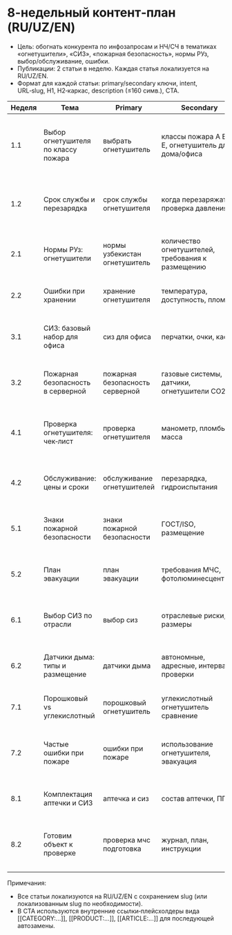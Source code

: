 # 8-недельный контент‑план (RU/UZ/EN)

- Цель: обогнать конкурента по инфозапросам и НЧ/СЧ в тематиках «огнетушители», «СИЗ», «пожарная безопасность», нормы РУз, выбор/обслуживание, ошибки.
- Публикации: 2 статьи в неделю. Каждая статья локализуется на RU/UZ/EN.
- Формат для каждой статьи: primary/secondary ключи, intent, URL‑slug, H1, H2‑каркас, description (≤160 симв.), CTA.

| Неделя | Тема | Primary | Secondary | Intent | URL-slug | H1 | H2‑каркас | Description | CTA |
|---|---|---|---|---|---|---|---|---|---|
| 1.1 | Выбор огнетушителя по классу пожара | выбрать огнетушитель | классы пожара A B C E, огнетушитель для дома/офиса | informational | vybor-ognetushitelya | Как выбрать огнетушитель для дома и офиса | 1) Классы пожара; 2) Типы огнетушителей; 3) Объем и обслуживание; 4) Частые ошибки | Как выбрать огнетушитель по типу пожара. Простая памятка. | Получить консультацию и цены [[CATEGORY:ognetushiteli]] |
| 1.2 | Срок службы и перезарядка | срок службы огнетушителя | когда перезаряжать, проверка давления | informational | srok-sluzhby-perezaryadka | Срок службы, проверка и перезарядка огнетушителей | 1) Сроки по типам; 2) Признаки перезарядки; 3) Регламент РУз; 4) Стоимость | Когда и как перезаряжать огнетушитель. Нормы и цены. | Заказать обслуживание [[ARTICLE:servis-ognetushiteley]] |
| 2.1 | Нормы РУз: огнетушители | нормы узбекистан огнетушитель | количество огнетушителей, требования к размещению | informational | normy-uz-ognetushiteli | Нормы Узбекистана: требования к огнетушителям | 1) Количество и тип; 2) Размещение; 3) Маркировка; 4) Ответственность | Краткое руководство по нормам РУз для огнетушителей. | Подобрать комплектацию [[CATEGORY:ognetushiteli]] |
| 2.2 | Ошибки при хранении | хранение огнетушителя | температура, доступность, пломбы | informational | oshibki-hranenie-ognetushitelya | Ошибки при хранении огнетушителей | 1) Температура; 2) Доступность; 3) Пломбы; 4) Проверка | Как хранить огнетушитель без штрафов и рисков. | Купить правильные кронштейны [[PRODUCT:op-5]] |
| 3.1 | СИЗ: базовый набор для офиса | сиз для офиса | перчатки, очки, каски | informational | siz-dlya-ofisa | СИЗ: базовый набор для офиса | 1) Риски; 2) Перчатки/очки/каски; 3) Подбор размера; 4) Сертификация | Что должно быть из СИЗ в офисе и почему. | Смотреть каталог СИЗ [[CATEGORY:siz]] |
| 3.2 | Пожарная безопасность в серверной | пожарная безопасность серверной | газовые системы, датчики, огнетушители CO2 | commercial | pozhar-bezopasnost-servernaya | Пожарная безопасность серверной: практика | 1) Риски ИТ; 2) Выбор средств; 3) Размещение; 4) Обслуживание | Практическое руководство по защите серверных. | Заказать аудит [[ARTICLE:audit-pozharnoy-bezopasnosti]] |
| 4.1 | Проверка огнетушителя: чек‑лист | проверка огнетушителя | манометр, пломбы, масса | informational | cheklist-proverka-ognetushitelya | Чек‑лист проверки огнетушителя за 5 минут | 1) Внешний осмотр; 2) Давление; 3) Масса; 4) Журнал | Чек‑лист проверки огнетушителя для ответственных лиц. | Скачать шаблон журнала [[ARTICLE:zhurnal-proverok]] |
| 4.2 | Обслуживание: цены и сроки | обслуживание огнетушителей | перезарядка, гидроиспытания | commercial | servis-ognetushiteley | Обслуживание огнетушителей: цены и сроки | 1) Виды работ; 2) Периодичность; 3) Цены; 4) Документы | Сколько стоит обслуживание огнетушителей и как часто. | Оставить заявку на сервис [[CATEGORY:ognetushiteli]] |
| 5.1 | Знаки пожарной безопасности | знаки пожарной безопасности | ГОСТ/ISO, размещение | informational | znaki-pozh-bezopasnosti | Знаки пожарной безопасности: полное руководство | 1) Виды знаков; 2) Материалы; 3) Размещение; 4) Ошибки | Всё о знаках пожарной безопасности и размещении. | Заказать комплект знаков [[CATEGORY:znaki]] |
| 5.2 | План эвакуации | план эвакуации | требования МЧС, фотолюминесцентные | commercial | plan-evakuacii | План эвакуации: требования и примеры | 1) Требования; 2) Проектирование; 3) Материалы; 4) Утверждение | Готовый гид по планам эвакуации. | Заказать проект [[ARTICLE:uslugi-plan-evakuacii]] |
| 6.1 | Выбор СИЗ по отрасли | выбор сиз | отраслевые риски, размеры | informational | vybor-siz-otrasli | Как выбрать СИЗ по отрасли: чек‑лист | 1) Оценка рисков; 2) Материалы; 3) Размеры; 4) Сертификаты | Выбор СИЗ с учетом отраслевых рисков. | Консультация со специалистом [[CATEGORY:siz]] |
| 6.2 | Датчики дыма: типы и размещение | датчики дыма | автономные, адресные, интервалы проверки | informational | datchiki-dyma-razmeshchenie | Датчики дыма: типы и правильное размещение | 1) Типы; 2) Места установки; 3) Обслуживание; 4) Ошибки | Как выбрать и разместить датчики дыма. | Посмотреть датчики [[CATEGORY:datchiki]] |
| 7.1 | Порошковый vs углекислотный | порошковый огнетушитель | углекислотный огнетушитель сравнение | informational | poroshkovyy-vs-co2 | Порошковый или CO₂: что лучше? | 1) Принцип; 2) Эффективность; 3) Риски; 4) Обслуживание | Сравнение порошковых и CO₂ огнетушителей. | Подобрать модель [[CATEGORY:ognetushiteli]] |
| 7.2 | Частые ошибки при пожаре | ошибки при пожаре | использование огнетушителя, эвакуация | informational | oshibki-pri-pozhare | 10 ошибок при пожаре и как их избежать | 1) Паника; 2) Неподходящий ОТВ; 3) Неправильное применение; 4) Пути эвакуации | Частые ошибки при пожаре и способы их избежать. | Пройти обучение [[ARTICLE:obuchenie-pozharnoy-bezopasnosti]] |
| 8.1 | Комплектация аптечки и СИЗ | аптечка и сиз | состав аптечки, ППЕ | informational | aptechka-i-siz | Аптечка и СИЗ: минимальный набор | 1) Состав; 2) Хранение; 3) Сроки; 4) Обновление | Что должно быть в аптечке и СИЗ. | Заказать набор [[CATEGORY:siz]] |
| 8.2 | Готовим объект к проверке | проверка мчс подготовка | журнал, план, инструкции | commercial | podgotovka-k-proverke-mchs | Как подготовиться к проверке МЧС | 1) Документы; 2) Оборудование; 3) Обучение; 4) Частые замечания | Полный чек‑лист подготовки к проверке. | Заказать аудит объекта [[ARTICLE:audit-pozharnoy-bezopasnosti]] |

Примечания:
- Все статьи локализуются на RU/UZ/EN с сохранением slug (или локализованным slug по необходимости).
- В CTA используются внутренние ссылки‑плейсхолдеры вида [[CATEGORY:...]], [[PRODUCT:...]], [[ARTICLE:...]] для последующей автозамены.
